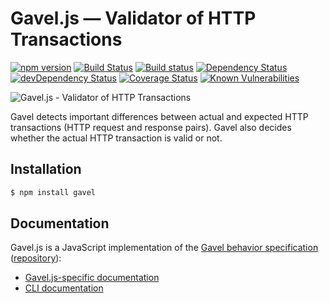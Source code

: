# Gavel.js — Validator of HTTP Transactions

[![npm version](https://badge.fury.io/js/gavel.svg)](https://badge.fury.io/js/gavel)
[![Build Status](https://travis-ci.org/apiaryio/gavel.js.svg?branch=master)](https://travis-ci.org/apiaryio/gavel.js)
[![Build status](https://ci.appveyor.com/api/projects/status/0cpnaoakhs8q58tn/branch/master?svg=true)](https://ci.appveyor.com/project/Apiary/gavel-js/branch/master)
[![Dependency Status](https://david-dm.org/apiaryio/gavel.js.svg)](https://david-dm.org/apiaryio/gavel.js)
[![devDependency Status](https://david-dm.org/apiaryio/gavel.js/dev-status.svg)](https://david-dm.org/apiaryio/gavel.js#info=devDependencies)
[![Coverage Status](https://coveralls.io/repos/apiaryio/gavel.js/badge.svg?branch=master)](https://coveralls.io/r/apiaryio/gavel.js?branch=master)
[![Known Vulnerabilities](https://snyk.io/test/npm/gavel/badge.svg)](https://snyk.io/test/npm/gavel)

![Gavel.js - Validator of HTTP Transactions](https://raw.github.com/apiaryio/gavel/master/img/gavel.png?v=1)

Gavel detects important differences between actual and expected HTTP transactions (HTTP request and response pairs). Gavel also decides whether the actual HTTP transaction is valid or not.

## Installation

```sh
$ npm install gavel
```

## Documentation

Gavel.js is a JavaScript implementation of the [Gavel behavior specification](https://www.relishapp.com/apiary/gavel/) ([repository](https://github.com/apiaryio/gavel-spec)):

- [Gavel.js-specific documentation](https://www.relishapp.com/apiary/gavel/docs/javascript/)
- [CLI documentation](https://www.relishapp.com/apiary/gavel/docs/command-line-interface/)
